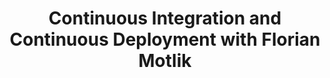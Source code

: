 ---
name: "Florian Motlik"
title: "Continuous Integration and Continuous Deployment with Florian Motlik"
episode: 1
upcoming: false
twitter_url: https://twitter.com/flomotlik
download_url: https://simplecast.fm/media/1488.mp3
avatar: florian_motlik.jpeg
summary: |
  <a href="https://twitter.com/flomotlik">Flo</a> tells us about continuous integration, continuous deployment, and why they matter. He breaks it down and shares a little about how his product <a href="http://www.codeship.com">Codeship</a> makes it easier.
outro_song: "Ivey"
outro_artist: "Accordion Crime"
outro_url: http://accordioncrimes.bandcamp.com/
links:
  - :url: http://www.codeship.com
    :label: "Codeship"
  - :url: http://blog.teamtreehouse.com/use-continuous-integration-continuous-deployment
    :label: "Why You Should Use Continuous Integration and Continuous Deployment [TeamTreehouse]"
tweetables:
  - :quote: "Something about continuous integration and continuous deployment."
    :tweet: "&quot;Something about continuous integration and continuous deployment.&quot; - @flomotlik"
---
